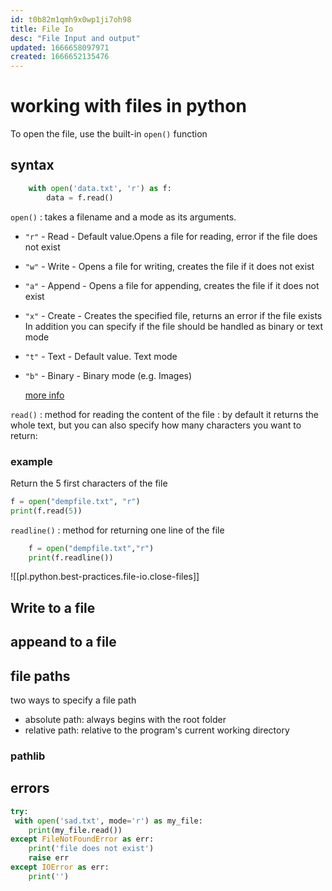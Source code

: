 ```yaml
---
id: t0b82m1qmh9x0wp1ji7oh98
title: File Io
desc: "File Input and output"
updated: 1666658097971
created: 1666652135476
---
```


# working with files in python

To open the file, use the built-in `open()` function

## syntax

```python
    with open('data.txt', 'r') as f:
        data = f.read()
```

`open()` : takes a filename and a mode as its arguments.

- `"r"` - Read - Default value.Opens a file for reading, error if the file does not exist
- `"w"` - Write - Opens a file for writing, creates the file if it does not exist
- `"a"` - Append - Opens a file for appending, creates the file if it does not exist
- `"x"` - Create - Creates the specified file, returns an error if the file exists
  In addition you can specify if the file should be handled as binary or text mode
- `"t"` - Text - Default value. Text mode
- `"b"` - Binary - Binary mode (e.g. Images)

  [more info](https://www.w3schools.com/python/python_file_open.asp)

`read()` : method for reading the content of the file
: by default it returns the whole text, but you can also specify how many characters you want to return:

### example

Return the 5 first characters of the file

```python
f = open("dempfile.txt", "r")
print(f.read(5))
```

`readline()` : method for returning one line of the file

```python
    f = open("dempfile.txt","r")
    print(f.readline())
```

![[pl.python.best-practices.file-io.close-files]]

## Write to a file

## appeand to a file

## file paths

two ways to specify a file path

- absolute path: always begins with the root folder
- relative path: relative to the program's current working directory

### pathlib

## errors

```python
try:
 with open('sad.txt', mode='r') as my_file:
    print(my_file.read())
except FileNotFoundError as err:
    print('file does not exist')
    raise err
except IOError as err:
    print('')
```
